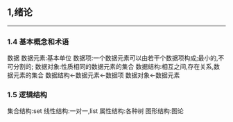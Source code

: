 ## 1,绪论
---

### 1.4 基本概念和术语
数据
数据元素:基本单位
数据项:一个数据元素可以由若干个数据项构成;最小的,不可分割的;
数据对象:性质相同的数据元素的集合
数据结构:相互之间,存在关系,数据元素的集合
数据结构<-数据元素<-数据项
数据对象<-数据元素

### 1.5 逻辑结构
集合结构:set
线性结构:一对一,list
属性结构:各种树
图形结构:图论